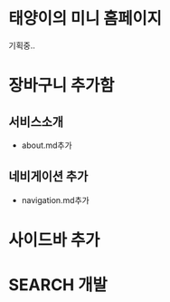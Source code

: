 # 태양이의 미니 홈페이지

기획중..

# 장바구니 추가함



## 서비스소개
- about.md추가
## 네비게이션 추가
- navigation.md추가

# 사이드바 추가

# SEARCH 개발

